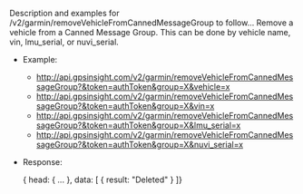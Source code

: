 Description and examples for /v2/garmin/removeVehicleFromCannedMessageGroup to follow...
Remove a vehicle from a Canned Message Group.  This can be done by vehicle name, vin, lmu_serial, or nuvi_serial.
  * Example: 
    * http://api.gpsinsight.com/v2/garmin/removeVehicleFromCannedMessageGroup?&token=authToken&group=X&vehicle=x
    * http://api.gpsinsight.com/v2/garmin/removeVehicleFromCannedMessageGroup?&token=authToken&group=X&vin=x
    * http://api.gpsinsight.com/v2/garmin/removeVehicleFromCannedMessageGroup?&token=authToken&group=X&lmu_serial=x
    * http://api.gpsinsight.com/v2/garmin/removeVehicleFromCannedMessageGroup?&token=authToken&group=X&nuvi_serial=x
  
* Response:

    {
    head: { ... },
    data: [
    {   result: "Deleted" 
    }
    ]}
    
